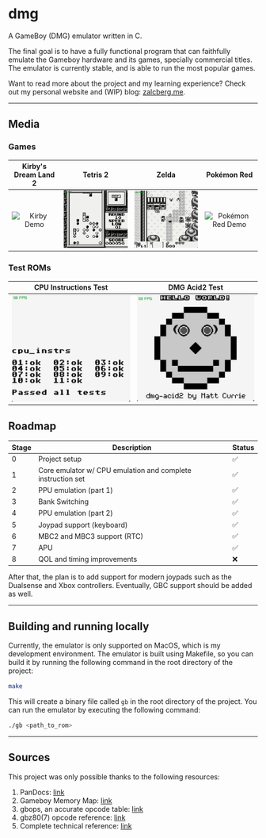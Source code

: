 # dmg

A GameBoy (DMG) emulator written in C.

The final goal is to have a fully functional program that can faithfully emulate the Gameboy hardware and its games, specially commercial titles. The emulator is currently stable, and is able to run the most popular games.

Want to read more about the project and my learning experience? Check out my personal website and (WIP) blog: [zalcberg.me](https://zalcberg.me).

---

## Media

### Games

|                         Kirby's Dream Land 2                         |                                Tetris 2                                |                                Zelda                                 |                                 Pokémon Red                                  |
| :------------------------------------------------------------------: | :--------------------------------------------------------------------: | :------------------------------------------------------------------: | :--------------------------------------------------------------------------: |
| <img src="public/videos/kirby.gif" alt="Kirby Demo" width="250px" /> | <img src="public/videos/tetris.gif" alt="Tetris Demo" width="250px" /> | <img src="public/videos/zelda.gif" alt="Zelda Demo" width="250px" /> | <img src="public/videos/pokemon.gif" alt="Pokémon Red Demo" width="250px" /> |

### Test ROMs

|                                  CPU Instructions Test                                  |                                DMG Acid2 Test                                |
| :-------------------------------------------------------------------------------------: | :--------------------------------------------------------------------------: |
| <img src="public/images/cpu_instrs.png" alt="Blargg's cpu_instrs test" width="250px" /> | <img src="public/images/dmg_acid2.png" alt="dmg-acid2 test" width="250px" /> |

## Roadmap

| Stage | Description                                                 | Status |
| ----- | ----------------------------------------------------------- | ------ |
| 0     | Project setup                                               | ✅     |
| 1     | Core emulator w/ CPU emulation and complete instruction set | ✅     |
| 2     | PPU emulation (part 1)                                      | ✅     |
| 3     | Bank Switching                                              | ✅     |
| 4     | PPU emulation (part 2)                                      | ✅     |
| 5     | Joypad support (keyboard)                                   | ✅     |
| 6     | MBC2 and MBC3 support (RTC)                                 | ✅     |
| 7     | APU                                                         | ✅     |
| 8     | QOL and timing improvements                                 | ❌     |

After that, the plan is to add support for modern joypads such as the Dualsense and Xbox controllers. Eventually, GBC support should be added as well.

---

## Building and running locally

Currently, the emulator is only supported on MacOS, which is my development environment. The emulator is built using Makefile, so you can build it by running the following command in the root directory of the project:

```bash
make
```

This will create a binary file called `gb` in the root directory of the project. You can run the emulator by executing the following command:

```bash
./gb <path_to_rom>
```

---

## Sources

This project was only possible thanks to the following resources:

1. PanDocs: [link](https://gbdev.io/pandocs/)
2. Gameboy Memory Map: [link](http://gameboy.mongenel.com/dmg/asmmemmap.html)
3. gbops, an accurate opcode table: [link](https://izik1.github.io/gbops/)
4. gbz80(7) opcode reference: [link](https://rgbds.gbdev.io/docs/v0.9.2/gbz80.7)
5. Complete technical reference: [link](https://gekkio.fi/files/gb-docs/gbctr.pdf)

